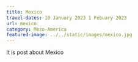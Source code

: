 ```yaml
---
title: Mexico
travel-dates: 10 January 2023 1 Febuary 2023
url: mexico
category: Mezo-America
featured-image: ../../static/images/mexico.jpg
---
```

It is post about Mexico
